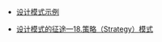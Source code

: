 
* [设计模式示例](https://gitee.com/objc-tools/DesignPatternExample)

* [设计模式的征途—18.策略（Strategy）模式](https://www.cnblogs.com/edisonchou/p/7295164.html)